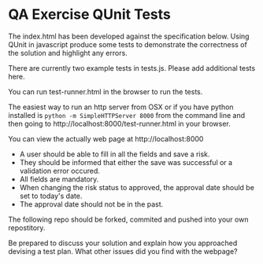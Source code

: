 QA Exercise QUnit Tests
=======================

The index.html has been developed against the specification below. Using QUnit in javascript produce some tests to demonstrate the correctness of the solution and highlight any errors.

There are currently two example tests in tests.js. Please add additional tests here.

You can run test-runner.html in the browser to run the tests.

The easiest way to run an http server from OSX or if you have python installed is ```python -m SimpleHTTPServer 8000``` from the command line and then going to http://localhost:8000/test-runner.html in your browser.

You can view the actually web page at http://localhost:8000

* A user should be able to fill in all the fields and save a risk.
* They should be informed that either the save was successful or a validation error occured.
* All fields are mandatory.
* When changing the risk status to approved, the approval date should be set to today's date.
* The approval date should not be in the past.

The following repo should be forked, commited and pushed into your own repostitory.

Be prepared to discuss your solution and explain how you approached devising a test plan.
What other issues did you find with the webpage?
